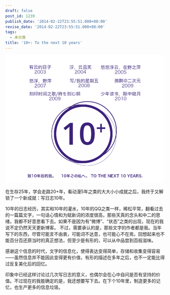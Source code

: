 ```yaml
---
draft: false
post_id: 1239
publish_date: '2014-02-22T23:55:51.000+08:00'
revise_date: '2014-02-22T23:55:51.000+08:00'
tags:
  - 未分类
title: '10+: To the next 10 years'
---
```

![10y_anni](10y_anni.png)

在生存25年，学会走路20+年，看动漫5年之类的大大小小成就之后，我终于又解锁了一个新成就：写日志10年。

10年的日志经历，其实和10年的灌水，10年的QQ之类一样，稀松平常，翻看过去的一篇篇文字，一句话心情和为赋新词的浓度很高，那些天真的念头和中二的思绪，我都不好意思看下去。如果不是因为有“微博”、“状态”之类的出现，现在的我说不定仍然天天更新博客。 不过，需要承认的是，那些文字的作者都是我。当年写下的东西，尽管可能言不由衷，可能词不达意，也可能心不在焉，回想起来也不能百分百还原当时的真正想法，但至少是有形的，可以从中品尝到百般滋味。

感谢这个信息的时代，文字的信息化，使得表达变得简单，存储和收集变得容易——虽然信息并不能因此变得更有价值，有形的描述在多年之后，也不一定能比得过反复美化后的回忆。

印象中已经这样讨论过几次写日志的意义，也偶尔会在心中自问是否有坚持的价值。不过现在的我能确定的是，我还想要写下去。在下个10年里，制造更多的记忆，也生产更多的信息垃圾。
